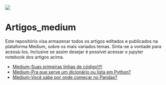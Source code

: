 ![](https://github.com/CaioVArruda/Python/blob/main/Medium.jpg)

# Artigos_medium

Este repositório visa armazenar todos os artigos editados e publicados na plataforma Medium, sobre os mais variados temas. Sinta-se a vontade para acessá-los.
Inclusive se assim desejar é possível acessar o jupyter notebook dos artigos acima.

- [Medium-Suas primeiras linhas de código!!!!](https://medium.com/@caioarruda2804/sua-primeiras-linhas-de-c%C3%B3digo-9619058f7628)
- [Medium-Pra que serve um dicionário ou lista em Python?](https://medium.com/@caioarruda2804/pra-que-serve-um-dicion%C3%A1rio-ou-lista-em-python-5a7478bf2699)
- [Medium-Você sabe por onde começar no Pandas?](https://medium.com/@caioarruda2804/voc%C3%AA-sabe-por-onde-come%C3%A7ar-no-pandas-51239bdfa4f0)
